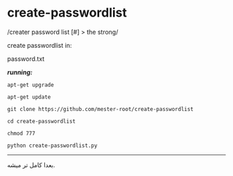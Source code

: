 # create-passwordlist
/creater password list [#] > the strong/


create passwordlist in:

password.txt

***running:***

`apt-get upgrade`

`apt-get update`

`git clone https://github.com/mester-root/create-passwordlist`

`cd create-passwordlist`

`chmod 777 `

`python create-passwordlist.py`

_________

بعدا کامل تر میشه.

